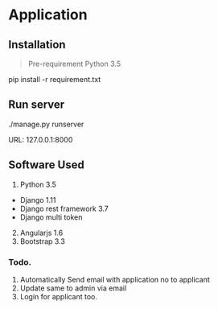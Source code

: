 # Application

## Installation
> Pre-requirement Python 3.5

pip install -r requirement.txt


## Run server

./manage.py runserver

URL: 127.0.0.1:8000

## Software Used
1. Python 3.5
  - Django 1.11
  - Django rest framework 3.7
  - Django multi token
2. Angularjs 1.6
3. Bootstrap 3.3

### Todo.

1. Automatically Send email with application no to applicant
2. Update same to admin via email
3. Login for applicant too.







